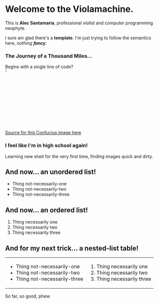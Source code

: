 <body>
    <h1>Welcome to the Violamachine.</h1>
    <p>This is <b>Alec Santamaria</b>, professional violist and computer programming neophyte.</p>
  <div>
    <p>I sure am glad there's a <b>template</b>. I'm just trying to follow the semantics here, <em>nothing <b>fancy</b></em>.</p?
  </div>
    <div>
      <h3>The Journey of a Thousand Miles...</h3>
      <div>
        Begins with a single line of code?
      </div>
      <div>
        <img width = "5%" src= "https://media.istockphoto.com/photos/-picture-id177305558?s=612x612"> </img>
      </div>
 <div>
        <a href="https://media.istockphoto.com/photos/-picture-id177305558?s=612x612"> Source for this Confucius image here </a>
      </div>
      </body>
      <div>
        <h3> I feel like I'm in high school again!</h3>
      </div>
      <div>
        <p> Learning new sheit for the very first time, finding images quick and dirty.</p>
      </div>
      <div>
        <h2>And now... an unordered list!</h2>
      </div>
      <div>
        <ul>
          <li>Thing not-necessarily-one</li>
          <li>Thing not-necessarily-two</li>
          <li>Thing not-necessarily-three</li>
        </ul>
    </div>
    <div>
      <h2>And now... an ordered list!</h2>
        <ol>
          <li>Thing necessarily one</li>
          <li>Thing necessarily two</li>
          <li>Thing necessarily three</li>
        </ol>
          </div>
      <div>
        <h2>And for my next trick... a nested-list table!</h2>
          <table>
              <td>
                <ul>
          <li>Thing not-necessarily-one</li>
          <li>Thing not-necessarily-two</li>
          <li>Thing not-necessarily-three</li>
                </ul>
            </td>
               <td>
                  <ol>
          <li>Thing necessarily one</li>
          <li>Thing necessarily two</li>
          <li>Thing necessarily three</li>
                   </ol>
            </td>
        </table>
            </div>
        <div>
          <p>So far, so good, phew.</p>
        </div>
